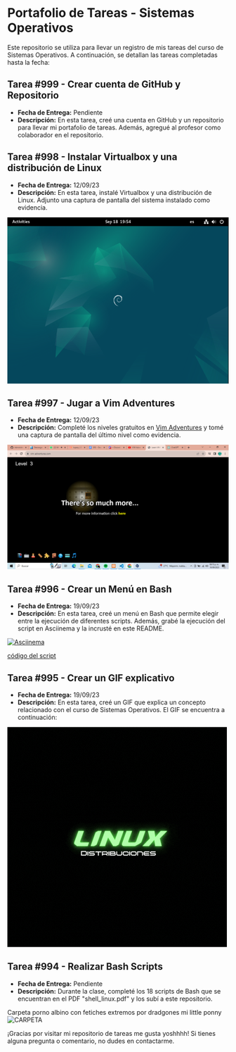 # Portafolio de Tareas - Sistemas Operativos

Este repositorio se utiliza para llevar un registro de mis tareas del curso de Sistemas Operativos. A continuación, se detallan las tareas completadas hasta la fecha:

## Tarea #999 - Crear cuenta de GitHub y Repositorio

- **Fecha de Entrega:** Pendiente
- **Descripción:** En esta tarea, creé una cuenta en GitHub y un repositorio para llevar mi portafolio de tareas. Además, agregué al profesor como colaborador en el repositorio.

## Tarea #998 - Instalar Virtualbox y una distribución de Linux

- **Fecha de Entrega:** 12/09/23
- **Descripción:** En esta tarea, instalé Virtualbox y una distribución de Linux. Adjunto una captura de pantalla del sistema instalado como evidencia.

![Captura de Pantalla](https://github.com/DiegoBermudez29/Tareas/blob/main/Screenshot%20from%202023-09-18%2019-54-16.png)

## Tarea #997 - Jugar a Vim Adventures

- **Fecha de Entrega:** 12/09/23
- **Descripción:** Completé los niveles gratuitos en [Vim Adventures](https://vim-adventures.com/) y tomé una captura de pantalla del último nivel como evidencia.

![Captura de Pantalla](https://github.com/DiegoBermudez29/Tareas/blob/main/Captura%20de%20pantalla%20(14).png)

## Tarea #996 - Crear un Menú en Bash

- **Fecha de Entrega:** 19/09/23
- **Descripción:** En esta tarea, creé un menú en Bash que permite elegir entre la ejecución de diferentes scripts. Además, grabé la ejecución del script en Asciinema y la incrusté en este README.

[![Asciinema](https://asciinema.org/a/mrzwe8ot3QR0q5mO4XDkEBIeG.png)](https://asciinema.org/a/mrzwe8ot3QR0q5mO4XDkEBIeG)

[código del script](https://github.com/DiegoBermudez29/Tareas/blob/main/menu.sh)

## Tarea #995 - Crear un GIF explicativo

- **Fecha de Entrega:** 19/09/23
- **Descripción:** En esta tarea, creé un GIF que explica un concepto relacionado con el curso de Sistemas Operativos. El GIF se encuentra a continuación:

![GIF](https://github.com/DiegoBermudez29/Tareas/raw/main/Logo%20Animado%20Tienda%20de%20Tecnolog%C3%ADa%20Geom%C3%A9trico%20Verde%20Ne%C3%B3n.gif)


## Tarea #994 - Realizar Bash Scripts

- **Fecha de Entrega:** Pendiente
- **Descripción:** Durante la clase, completé los 18 scripts de Bash que se encuentran en el PDF "shell_linux.pdf" y los subí a este repositorio.

Carpeta porno albino con fetiches extremos por dradgones mi little ponny ![CARPETA](https://github.com/DiegoBermudez29/Tareas/tree/main/Actividad1)

¡Gracias por visitar mi repositorio de tareas me gusta yoshhhh! Si tienes alguna pregunta o comentario, no dudes en contactarme.
